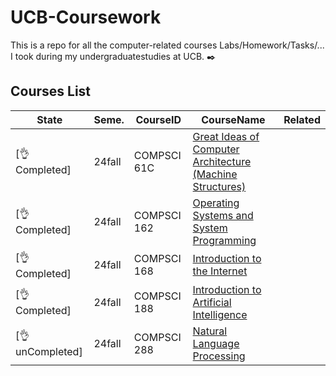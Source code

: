 # UCB-Coursework  

This is a repo for all the computer-related courses Labs/Homework/Tasks/... I took during my undergraduatestudies at UCB. ✒️

## Courses List

|State|Seme.|CourseID|CourseName|Related|
|---|---|---|---|---|
|[👌Completed]|24fall|COMPSCI 61C|[Great Ideas of Computer Architecture (Machine Structures)](https://github.com/reallinshengxiang/UCB-Coursework/tree/Great-Ideas-in-Computer-Architecture-(Machine-Structures))||
|[👌Completed]|24fall|COMPSCI 162|[Operating Systems and System Programming](https://github.com/reallinshengxiang/UCB-Coursework/tree/Operating-Systems-and-System-Programming)||
|[👌Completed]|24fall|COMPSCI 168|[Introduction to the Internet](https://github.com/reallinshengxiang/UCB-Coursework/tree/Introduction-to-the-Internet)||
|[👌Completed]|24fall|COMPSCI 188|[Introduction to Artificial Intelligence](https://github.com/reallinshengxiang/UCB-Coursework/tree/Introduction-to-Artificial-Intelligence)||  
|[👌unCompleted]|24fall|COMPSCI 288|[Natural Language Processing](https://github.com/reallinshengxiang/UCB-Coursework/tree/Natural-Language-Processing)||
